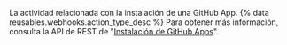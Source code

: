 La actividad relacionada con la instalación de una GitHub App. {% data reusables.webhooks.action_type_desc %} Para obtener más información, consulta la API de REST de "[Instalación de GitHub Apps](/rest/reference/apps)".
